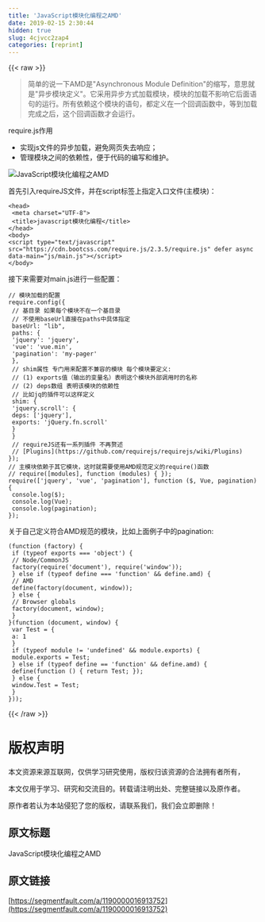 ```yaml
---
title: 'JavaScript模块化编程之AMD' 
date: 2019-02-15 2:30:44
hidden: true
slug: 4cjvcc2zap4
categories: [reprint]
---
```


{{< raw >}}

                    
<blockquote>简单的说一下AMD是"Asynchronous Module Definition"的缩写，意思就是"异步模块定义"。它采用异步方式加载模块，模块的加载不影响它后面语句的运行。所有依赖这个模块的语句，都定义在一个回调函数中，等到加载完成之后，这个回调函数才会运行。</blockquote>
<p>require.js作用</p>
<ul>
<li>实现js文件的异步加载，避免网页失去响应；</li>
<li>管理模块之间的依赖性，便于代码的编写和维护。</li>
</ul>
<p><span class="img-wrap"><img data-src="/img/remote/1460000016913755" src="https://static.alili.tech/img/remote/1460000016913755" alt="JavaScript模块化编程之AMD" title="JavaScript模块化编程之AMD" style="cursor: pointer; display: inline;"></span></p>
<p>首先引入requireJS文件，并在script标签上指定入口文件(主模块)：</p>
<div class="widget-codetool" style="display:none;">
      <div class="widget-codetool--inner">
      <span class="selectCode code-tool" data-toggle="tooltip" data-placement="top" title="" data-original-title="全选"></span>
      <span type="button" class="copyCode code-tool" data-toggle="tooltip" data-placement="top" data-clipboard-text="<head>
 <meta charset=&quot;UTF-8&quot;>
 <title>javascript模块化编程</title>
</head>
<body>
<script type=&quot;text/javascript&quot; src=&quot;https://cdn.bootcss.com/require.js/2.3.5/require.js&quot; defer async data-main=&quot;js/main.js&quot;></script>
</body>" title="" data-original-title="复制"></span>
      <span type="button" class="saveToNote code-tool" data-toggle="tooltip" data-placement="top" title="" data-original-title="放进笔记"></span>
      </div>
      </div><pre class="hljs xml"><code><span class="hljs-tag">&lt;<span class="hljs-name">head</span>&gt;</span>
 <span class="hljs-tag">&lt;<span class="hljs-name">meta</span> <span class="hljs-attr">charset</span>=<span class="hljs-string">"UTF-8"</span>&gt;</span>
 <span class="hljs-tag">&lt;<span class="hljs-name">title</span>&gt;</span>javascript模块化编程<span class="hljs-tag">&lt;/<span class="hljs-name">title</span>&gt;</span>
<span class="hljs-tag">&lt;/<span class="hljs-name">head</span>&gt;</span>
<span class="hljs-tag">&lt;<span class="hljs-name">body</span>&gt;</span>
<span class="hljs-tag">&lt;<span class="hljs-name">script</span> <span class="hljs-attr">type</span>=<span class="hljs-string">"text/javascript"</span> <span class="hljs-attr">src</span>=<span class="hljs-string">"https://cdn.bootcss.com/require.js/2.3.5/require.js"</span> <span class="hljs-attr">defer</span> <span class="hljs-attr">async</span> <span class="hljs-attr">data-main</span>=<span class="hljs-string">"js/main.js"</span>&gt;</span><span class="undefined"></span><span class="hljs-tag">&lt;/<span class="hljs-name">script</span>&gt;</span>
<span class="hljs-tag">&lt;/<span class="hljs-name">body</span>&gt;</span></code></pre>
<p>接下来需要对main.js进行一些配置：</p>
<div class="widget-codetool" style="display:none;">
      <div class="widget-codetool--inner">
      <span class="selectCode code-tool" data-toggle="tooltip" data-placement="top" title="" data-original-title="全选"></span>
      <span type="button" class="copyCode code-tool" data-toggle="tooltip" data-placement="top" data-clipboard-text="// 模块加载的配置
require.config({
 // 基目录 如果每个模块不在一个基目录
 // 不使用baseUrl直接在paths中具体指定
 baseUrl: &quot;lib&quot;,
 paths: {
 'jquery': 'jquery',
 'vue': 'vue.min',
 'pagination': 'my-pager'
 },
 // shim属性 专门用来配置不兼容的模块 每个模块要定义:
 // (1) exports值（输出的变量名）表明这个模块外部调用时的名称
 // (2) deps数组 表明该模块的依赖性
 // 比如jq的插件可以这样定义
 shim: {
 'jquery.scroll': {
 deps: ['jquery'],
 exports: 'jQuery.fn.scroll'
 }
 }
 // requireJS还有一系列插件 不再赘述
 // [Plugins](https://github.com/requirejs/requirejs/wiki/Plugins)
});
// 主模块依赖于其它模块，这时就需要使用AMD规范定义的require()函数
// require([modules], function (modules) { });
require(['jquery', 'vue', 'pagination'], function ($, Vue, pagination) {
 console.log($);
 console.log(Vue);
 console.log(pagination);
});" title="" data-original-title="复制"></span>
      <span type="button" class="saveToNote code-tool" data-toggle="tooltip" data-placement="top" title="" data-original-title="放进笔记"></span>
      </div>
      </div><pre class="hljs less"><code><span class="hljs-comment">// 模块加载的配置</span>
<span class="hljs-selector-tag">require</span><span class="hljs-selector-class">.config</span>({
 <span class="hljs-comment">// 基目录 如果每个模块不在一个基目录</span>
 <span class="hljs-comment">// 不使用baseUrl直接在paths中具体指定</span>
 <span class="hljs-attribute">baseUrl</span>: <span class="hljs-string">"lib"</span>,
 <span class="hljs-attribute">paths</span>: {
 <span class="hljs-string">'jquery'</span>: <span class="hljs-string">'jquery'</span>,
 <span class="hljs-string">'vue'</span>: <span class="hljs-string">'vue.min'</span>,
 <span class="hljs-string">'pagination'</span>: <span class="hljs-string">'my-pager'</span>
 },
 <span class="hljs-comment">// shim属性 专门用来配置不兼容的模块 每个模块要定义:</span>
 <span class="hljs-comment">// (1) exports值（输出的变量名）表明这个模块外部调用时的名称</span>
 <span class="hljs-comment">// (2) deps数组 表明该模块的依赖性</span>
 <span class="hljs-comment">// 比如jq的插件可以这样定义</span>
 <span class="hljs-attribute">shim</span>: {
 <span class="hljs-string">'jquery.scroll'</span>: {
 <span class="hljs-attribute">deps</span>: [<span class="hljs-string">'jquery'</span>],
 <span class="hljs-attribute">exports</span>: <span class="hljs-string">'jQuery.fn.scroll'</span>
 }
 }
 <span class="hljs-comment">// requireJS还有一系列插件 不再赘述</span>
 <span class="hljs-comment">// [Plugins](https://github.com/requirejs/requirejs/wiki/Plugins)</span>
});
<span class="hljs-comment">// 主模块依赖于其它模块，这时就需要使用AMD规范定义的require()函数</span>
<span class="hljs-comment">// require([modules], function (modules) { });</span>
<span class="hljs-selector-tag">require</span>([<span class="hljs-string">'jquery'</span>, <span class="hljs-string">'vue'</span>, <span class="hljs-string">'pagination'</span>], function ($, Vue, pagination) {
 <span class="hljs-selector-tag">console</span><span class="hljs-selector-class">.log</span>($);
 <span class="hljs-selector-tag">console</span><span class="hljs-selector-class">.log</span>(Vue);
 <span class="hljs-selector-tag">console</span><span class="hljs-selector-class">.log</span>(pagination);
});</code></pre>
<p>关于自己定义符合AMD规范的模块，比如上面例子中的pagination:</p>
<div class="widget-codetool" style="display:none;">
      <div class="widget-codetool--inner">
      <span class="selectCode code-tool" data-toggle="tooltip" data-placement="top" title="" data-original-title="全选"></span>
      <span type="button" class="copyCode code-tool" data-toggle="tooltip" data-placement="top" data-clipboard-text="(function (factory) {
 if (typeof exports === 'object') {
 // Node/CommonJS
 factory(require('document'), require('window'));
 } else if (typeof define === 'function' &amp;&amp; define.amd) {
 // AMD
 define(factory(document, window));
 } else {
 // Browser globals
 factory(document, window);
 }
}(function (document, window) {
 var Test = {
 a: 1
 }
 if (typeof module != 'undefined' &amp;&amp; module.exports) {
 module.exports = Test;
 } else if (typeof define == 'function' &amp;&amp; define.amd) {
 define(function () { return Test; });
 } else {
 window.Test = Test;
 }
}));" title="" data-original-title="复制"></span>
      <span type="button" class="saveToNote code-tool" data-toggle="tooltip" data-placement="top" title="" data-original-title="放进笔记"></span>
      </div>
      </div><pre class="hljs hy"><code>(<span class="hljs-name">function</span> (<span class="hljs-name">factory</span>) {
 if (<span class="hljs-name">typeof</span> exports === 'object') {
 // Node/CommonJS
 factory(<span class="hljs-name"><span class="hljs-builtin-name">require</span></span>(<span class="hljs-name">'document'</span>), require(<span class="hljs-name">'window'</span>))<span class="hljs-comment">;</span>
 } else if (<span class="hljs-name">typeof</span> define === 'function' &amp;&amp; define.amd) {
 // AMD
 define(<span class="hljs-name">factory</span>(<span class="hljs-name">document</span>, window))<span class="hljs-comment">;</span>
 } else {
 // Browser globals
 factory(<span class="hljs-name">document</span>, window)<span class="hljs-comment">;</span>
 }
}(<span class="hljs-name">function</span> (<span class="hljs-name">document</span>, window) {
 var Test = {
 a: <span class="hljs-number">1</span>
 }
 if (<span class="hljs-name">typeof</span> module != 'undefined' &amp;&amp; module.exports) {
 module.exports = Test;
 } else if (<span class="hljs-name">typeof</span> define == 'function' &amp;&amp; define.amd) {
 define(<span class="hljs-name">function</span> () { return Test; })<span class="hljs-comment">;</span>
 } else {
 window.Test = Test;
 }
}))<span class="hljs-comment">;</span></code></pre>

                
{{< /raw >}}

# 版权声明
本文资源来源互联网，仅供学习研究使用，版权归该资源的合法拥有者所有，

本文仅用于学习、研究和交流目的。转载请注明出处、完整链接以及原作者。

原作者若认为本站侵犯了您的版权，请联系我们，我们会立即删除！

## 原文标题
JavaScript模块化编程之AMD

## 原文链接
[https://segmentfault.com/a/1190000016913752](https://segmentfault.com/a/1190000016913752)

